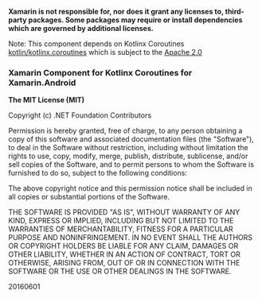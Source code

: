 **Xamarin is not responsible for, nor does it grant any licenses to, third-party packages. Some packages may require or install dependencies which are governed by additional licenses.**

Note: This component depends on 
Kotlinx Coroutines [kotlin/kotlinx.coroutines](https://github.com/Kotlin/kotlinx.coroutines) which is subject to the [Apache 2.0](https://github.com/Kotlin/kotlinx.coroutines/blob/master/LICENSE.txt)

### Xamarin Component for Kotlinx Coroutines for Xamarin.Android

**The MIT License (MIT)**

Copyright (c) .NET Foundation Contributors

Permission is hereby granted, free of charge, to any person obtaining a copy of this software and associated documentation files (the "Software"), to deal in the Software without restriction, including without limitation the rights to use, copy, modify, merge, publish, distribute, sublicense, and/or sell copies of the Software, and to permit persons to whom the Software is furnished to do so, subject to the following conditions:

The above copyright notice and this permission notice shall be included in all copies or substantial portions of the Software.

THE SOFTWARE IS PROVIDED "AS IS", WITHOUT WARRANTY OF ANY KIND, EXPRESS OR IMPLIED, INCLUDING BUT NOT LIMITED TO THE WARRANTIES OF MERCHANTABILITY, FITNESS FOR A PARTICULAR PURPOSE AND NONINFRINGEMENT. IN NO EVENT SHALL THE AUTHORS OR COPYRIGHT HOLDERS BE LIABLE FOR ANY CLAIM, DAMAGES OR OTHER LIABILITY, WHETHER IN AN ACTION OF CONTRACT, TORT OR OTHERWISE, ARISING FROM, OUT OF OR IN CONNECTION WITH THE SOFTWARE OR THE USE OR OTHER DEALINGS IN THE SOFTWARE.

20160601

